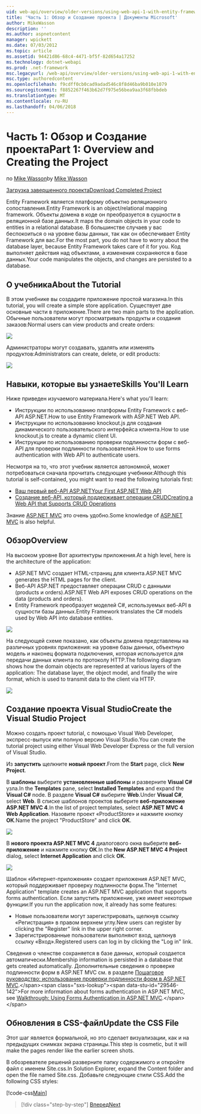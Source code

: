 ```yaml
---
uid: web-api/overview/older-versions/using-web-api-1-with-entity-framework-5/using-web-api-with-entity-framework-part-1
title: 'Часть 1: Обзор и Создание проекта | Документы Microsoft'
author: MikeWasson
description: ''
ms.author: aspnetcontent
manager: wpickett
ms.date: 07/03/2012
ms.topic: article
ms.assetid: 94421d86-68c4-4471-bf5f-82d654a17252
ms.technology: dotnet-webapi
ms.prod: .net-framework
msc.legacyurl: /web-api/overview/older-versions/using-web-api-1-with-entity-framework-5/using-web-api-with-entity-framework-part-1
msc.type: authoredcontent
ms.openlocfilehash: f9cdff0cb0cad9adad546c8f8d46ba9b010e1079
ms.sourcegitcommit: f8852267f463b62d7f975e56bea9aa3f68fbbdeb
ms.translationtype: MT
ms.contentlocale: ru-RU
ms.lasthandoff: 04/06/2018
---
```

<a name="part-1-overview-and-creating-the-project"></a><span data-ttu-id="29546-102">Часть 1: Обзор и Создание проекта</span><span class="sxs-lookup"><span data-stu-id="29546-102">Part 1: Overview and Creating the Project</span></span>
====================
<span data-ttu-id="29546-103">по [Mike Wasson](https://github.com/MikeWasson)</span><span class="sxs-lookup"><span data-stu-id="29546-103">by [Mike Wasson](https://github.com/MikeWasson)</span></span>

[<span data-ttu-id="29546-104">Загрузка завершенного проекта</span><span class="sxs-lookup"><span data-stu-id="29546-104">Download Completed Project</span></span>](http://code.msdn.microsoft.com/ASP-NET-Web-API-with-afa30545)

<span data-ttu-id="29546-105">Entity Framework является платформу объектно реляционного сопоставления.</span><span class="sxs-lookup"><span data-stu-id="29546-105">Entity Framework is an object/relational mapping framework.</span></span> <span data-ttu-id="29546-106">Объекты домена в коде он преобразуется в сущности в реляционной базе данных.</span><span class="sxs-lookup"><span data-stu-id="29546-106">It maps the domain objects in your code to entities in a relational database.</span></span> <span data-ttu-id="29546-107">В большинстве случаев у вас беспокоиться о на уровне базы данных, так как он обеспечивает Entity Framework для вас.</span><span class="sxs-lookup"><span data-stu-id="29546-107">For the most part, you do not have to worry about the database layer, because Entity Framework takes care of it for you.</span></span> <span data-ttu-id="29546-108">Код выполняет действия над объектами, а изменения сохраняются в базе данных.</span><span class="sxs-lookup"><span data-stu-id="29546-108">Your code manipulates the objects, and changes are persisted to a database.</span></span>

## <a name="about-the-tutorial"></a><span data-ttu-id="29546-109">О учебника</span><span class="sxs-lookup"><span data-stu-id="29546-109">About the Tutorial</span></span>

<span data-ttu-id="29546-110">В этом учебнике вы создадите приложение простой магазина.</span><span class="sxs-lookup"><span data-stu-id="29546-110">In this tutorial, you will create a simple store application.</span></span> <span data-ttu-id="29546-111">Существует две основные части в приложение.</span><span class="sxs-lookup"><span data-stu-id="29546-111">There are two main parts to the application.</span></span> <span data-ttu-id="29546-112">Обычные пользователи могут просматривать продукты и создания заказов:</span><span class="sxs-lookup"><span data-stu-id="29546-112">Normal users can view products and create orders:</span></span>

![](using-web-api-with-entity-framework-part-1/_static/image1.png)

<span data-ttu-id="29546-113">Администраторы могут создавать, удалять или изменять продуктов:</span><span class="sxs-lookup"><span data-stu-id="29546-113">Administrators can create, delete, or edit products:</span></span>

![](using-web-api-with-entity-framework-part-1/_static/image2.png)

## <a name="skills-youll-learn"></a><span data-ttu-id="29546-114">Навыки, которые вы узнаете</span><span class="sxs-lookup"><span data-stu-id="29546-114">Skills You'll Learn</span></span>

<span data-ttu-id="29546-115">Ниже приведен изучаемого материала.</span><span class="sxs-lookup"><span data-stu-id="29546-115">Here's what you'll learn:</span></span>

- <span data-ttu-id="29546-116">Инструкции по использованию платформы Entity Framework с веб-API ASP.NET.</span><span class="sxs-lookup"><span data-stu-id="29546-116">How to use Entity Framework with ASP.NET Web API.</span></span>
- <span data-ttu-id="29546-117">Инструкции по использованию knockout.js для создания динамического пользовательского интерфейса клиента.</span><span class="sxs-lookup"><span data-stu-id="29546-117">How to use knockout.js to create a dynamic client UI.</span></span>
- <span data-ttu-id="29546-118">Инструкции по использованию проверки подлинности форм с веб-API для проверки подлинности пользователей.</span><span class="sxs-lookup"><span data-stu-id="29546-118">How to use forms authentication with Web API to authenticate users.</span></span>

<span data-ttu-id="29546-119">Несмотря на то, что этот учебник является автономной, может потребоваться сначала прочитать следующие учебники:</span><span class="sxs-lookup"><span data-stu-id="29546-119">Although this tutorial is self-contained, you might want to read the following tutorials first:</span></span>

- [<span data-ttu-id="29546-120">Ваш первый веб-API ASP.NET</span><span class="sxs-lookup"><span data-stu-id="29546-120">Your First ASP.NET Web API</span></span>](../../getting-started-with-aspnet-web-api/tutorial-your-first-web-api.md)
- [<span data-ttu-id="29546-121">Создание веб-API, который поддерживает операции CRUD</span><span class="sxs-lookup"><span data-stu-id="29546-121">Creating a Web API that Supports CRUD Operations</span></span>](../creating-a-web-api-that-supports-crud-operations.md)

<span data-ttu-id="29546-122">Знание [ASP.NET MVC](../../../../mvc/index.md) это очень удобно.</span><span class="sxs-lookup"><span data-stu-id="29546-122">Some knowledge of [ASP.NET MVC](../../../../mvc/index.md) is also helpful.</span></span>

## <a name="overview"></a><span data-ttu-id="29546-123">Обзор</span><span class="sxs-lookup"><span data-stu-id="29546-123">Overview</span></span>

<span data-ttu-id="29546-124">На высоком уровне Вот архитектуры приложения.</span><span class="sxs-lookup"><span data-stu-id="29546-124">At a high level, here is the architecture of the application:</span></span>

- <span data-ttu-id="29546-125">ASP.NET MVC создает HTML-страниц для клиента.</span><span class="sxs-lookup"><span data-stu-id="29546-125">ASP.NET MVC generates the HTML pages for the client.</span></span>
- <span data-ttu-id="29546-126">Веб-API ASP.NET предоставляет операции CRUD с данными (products и orders).</span><span class="sxs-lookup"><span data-stu-id="29546-126">ASP.NET Web API exposes CRUD operations on the data (products and orders).</span></span>
- <span data-ttu-id="29546-127">Entity Framework преобразует моделей C#, используемых веб-API в сущности базы данных.</span><span class="sxs-lookup"><span data-stu-id="29546-127">Entity Framework translates the C# models used by Web API into database entities.</span></span>

![](using-web-api-with-entity-framework-part-1/_static/image3.png)

<span data-ttu-id="29546-128">На следующей схеме показано, как объекты домена представлены на различных уровнях приложения: на уровне базы данных, объектную модель и наконец формата подключения, которая используется для передачи данных клиента по протоколу HTTP.</span><span class="sxs-lookup"><span data-stu-id="29546-128">The following diagram shows how the domain objects are represented at various layers of the application: The database layer, the object model, and finally the wire format, which is used to transmit data to the client via HTTP.</span></span>

![](using-web-api-with-entity-framework-part-1/_static/image4.png)

## <a name="create-the-visual-studio-project"></a><span data-ttu-id="29546-129">Создание проекта Visual Studio</span><span class="sxs-lookup"><span data-stu-id="29546-129">Create the Visual Studio Project</span></span>

<span data-ttu-id="29546-130">Можно создать проект tutorial, с помощью Visual Web Developer, экспресс-выпуск или полную версию Visual Studio.</span><span class="sxs-lookup"><span data-stu-id="29546-130">You can create the tutorial project using either Visual Web Developer Express or the full version of Visual Studio.</span></span>

<span data-ttu-id="29546-131">Из **запустить** щелкните **новый проект**.</span><span class="sxs-lookup"><span data-stu-id="29546-131">From the **Start** page, click **New Project**.</span></span>

<span data-ttu-id="29546-132">В **шаблоны** выберите **установленные шаблоны** и разверните **Visual C#** узла.</span><span class="sxs-lookup"><span data-stu-id="29546-132">In the **Templates** pane, select **Installed Templates** and expand the **Visual C#** node.</span></span> <span data-ttu-id="29546-133">В разделе **Visual C#** выберите **Web**.</span><span class="sxs-lookup"><span data-stu-id="29546-133">Under **Visual C#**, select **Web**.</span></span> <span data-ttu-id="29546-134">В списке шаблонов проектов выберите **веб-приложение ASP.NET MVC 4**.</span><span class="sxs-lookup"><span data-stu-id="29546-134">In the list of project templates, select **ASP.NET MVC 4 Web Application**.</span></span> <span data-ttu-id="29546-135">Назовите проект «ProductStore» и нажмите кнопку **ОК**.</span><span class="sxs-lookup"><span data-stu-id="29546-135">Name the project "ProductStore" and click **OK**.</span></span>

![](using-web-api-with-entity-framework-part-1/_static/image5.png)

<span data-ttu-id="29546-136">В **нового проекта ASP.NET MVC 4** диалогового окна выберите **веб-приложение** и нажмите кнопку **ОК**.</span><span class="sxs-lookup"><span data-stu-id="29546-136">In the **New ASP.NET MVC 4 Project** dialog, select **Internet Application** and click **OK**.</span></span>

![](using-web-api-with-entity-framework-part-1/_static/image6.png)

<span data-ttu-id="29546-137">Шаблон «Интернет-приложения» создает приложения ASP.NET MVC, который поддерживает проверку подлинности форм.</span><span class="sxs-lookup"><span data-stu-id="29546-137">The "Internet Application" template creates an ASP.NET MVC application that supports forms authentication.</span></span> <span data-ttu-id="29546-138">Если запустить приложение, уже имеет некоторые функции:</span><span class="sxs-lookup"><span data-stu-id="29546-138">If you run the application now, it already has some features:</span></span>

- <span data-ttu-id="29546-139">Новые пользователи могут зарегистрировать, щелкнув ссылку «Регистрация» в правом верхнем углу.</span><span class="sxs-lookup"><span data-stu-id="29546-139">New users can register by clicking the "Register" link in the upper right corner.</span></span>
- <span data-ttu-id="29546-140">Зарегистрированные пользователи выполняют вход, щелкнув ссылку «Вход».</span><span class="sxs-lookup"><span data-stu-id="29546-140">Registered users can log in by clicking the "Log in" link.</span></span>

<span data-ttu-id="29546-141">Сведения о членстве сохраняется в базе данных, который создается автоматически.</span><span class="sxs-lookup"><span data-stu-id="29546-141">Membership information is persisted in a database that gets created automatically.</span></span> <span data-ttu-id="29546-142">Дополнительные сведения о проверке подлинности форм в ASP.NET MVC см. в разделе [Пошаговое руководство: использование проверки подлинности форм в ASP.NET MVC](https://msdn.microsoft.com/library/ff398049(VS.98).aspx).</span><span class="sxs-lookup"><span data-stu-id="29546-142">For more information about forms authentication in ASP.NET MVC, see [Walkthrough: Using Forms Authentication in ASP.NET MVC](https://msdn.microsoft.com/library/ff398049(VS.98).aspx).</span></span>

## <a name="update-the-css-file"></a><span data-ttu-id="29546-143">Обновления в CSS-файл</span><span class="sxs-lookup"><span data-stu-id="29546-143">Update the CSS File</span></span>

<span data-ttu-id="29546-144">Этот шаг является формальной, но это сделает визуализации, как и на предыдущих снимках экрана страницы.</span><span class="sxs-lookup"><span data-stu-id="29546-144">This step is cosmetic, but it will make the pages render like the earlier screen shots.</span></span>

<span data-ttu-id="29546-145">В обозревателе решений разверните папку содержимого и откройте файл с именем Site.css.</span><span class="sxs-lookup"><span data-stu-id="29546-145">In Solution Explorer, expand the Content folder and open the file named Site.css.</span></span> <span data-ttu-id="29546-146">Добавьте следующие стили CSS.</span><span class="sxs-lookup"><span data-stu-id="29546-146">Add the following CSS styles:</span></span>

[!code-css[Main](using-web-api-with-entity-framework-part-1/samples/sample1.css)]

> [!div class="step-by-step"]
> [<span data-ttu-id="29546-147">Вперед</span><span class="sxs-lookup"><span data-stu-id="29546-147">Next</span></span>](using-web-api-with-entity-framework-part-2.md)
